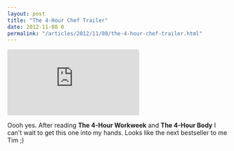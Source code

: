 ```yaml
---
layout: post
title: "The 4-Hour Chef Trailer"
date: 2012-11-08 0
permalink: "/articles/2012/11/08/the-4-hour-chef-trailer.html"
---
```


<iframe class="youtube" src="http://www.youtube.com/embed/Jdbd0k7BZ4s" frameborder="0" allowfullscreen></iframe>

Oooh yes. After reading **The 4-Hour Workweek** and **The 4-Hour Body** I can't wait to get this one into my hands.
Looks like the next bestseller to me Tim ;)
